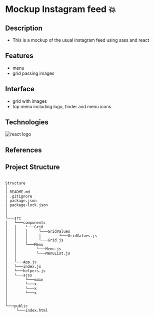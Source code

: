 # Mockup Instagram feed :boom:

## Description

- This is a mockup of the usual instagram feed using sass and react

## Features

- menu
- grid passing images

## Interface

- grid with images
- top menu including logo, finder and menu icons

## Technologies

![react logo](https://upload.wikimedia.org/wikipedia/commons/a/a7/React-icon.svg)

## References

## Project Structure

```

Structure
│
│ README.md
| .gitignore
│ package.json
| package-lock.json
│
│
└───src
│   └───components
│   │    └───Grid
│   │    │     └───GridValues
│   │    │     │        └───GridValues.js
│   │    │     └───Grid.js
│   │    └───Menu
│   │         └───Menu.js
│   │         └───MenuList.js
│   │
│   └───App.js
│   └───index.js
│   └───helpers.js
│   └───scss
│        └───main
│        └───x
│        └───x
│        └───x
│
│
└───public
     └───index.html

```
